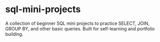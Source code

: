 # sql-mini-projects
A collection of beginner SQL mini projects to practice SELECT, JOIN, GROUP BY, and other basic queries. Built for self-learning and portfolio building.
